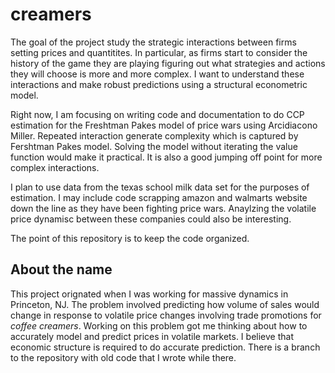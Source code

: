 # creamers


The goal of the project study the strategic interactions between firms setting prices and quantitites. In particular, as firms start to consider the history of the game they are playing figuring out what strategies and actions they will choose is more and more complex. I want to understand these interactions and make robust predictions using a structural econometric model.

Right now, I am focusing on writing code and documentation to do CCP estimation for the Freshtman Pakes model of price wars using Arcidiacono Miller. Repeated interaction generate complexity which is captured by Fershtman Pakes model. Solving the model without iterating the value function would make it practical. It is also a good jumping off point for more complex interactions.

I plan to use data from the texas school milk data set for the purposes of estimation. I may include code scrapping amazon and walmarts website down the line as they have been fighting price wars. Anaylzing the volatile price dynamisc between these companies could also be interesting.

The point of this repository is to keep the code organized.

## About the name

This project orignated when I was working for massive dynamics in Princeton, NJ. The problem involved predicting how volume of sales would change in response to volatile price changes involving trade promotions for *coffee creamers*. Working on this problem got me thinking about how to accurately model and predict prices in volatile markets. I believe that economic structure is required to do accurate prediction. There is a branch to the repository with old code that I wrote while there.
